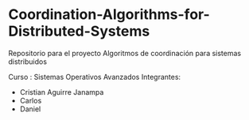 # Coordination-Algorithms-for-Distributed-Systems
Repositorio para el proyecto Algoritmos de coordinación para sistemas distribuidos

Curso : Sistemas Operativos Avanzados
Integrantes:
- Cristian Aguirre Janampa
- Carlos
- Daniel
